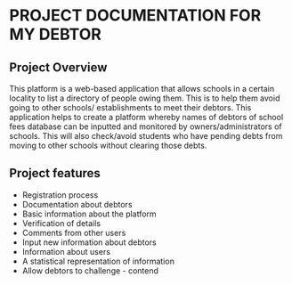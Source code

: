 # PROJECT DOCUMENTATION FOR MY DEBTOR

## Project Overview

This platform is a web-based application that allows schools in a certain locality to list a directory of people owing them. This is to help them avoid going to other schools/ establishments to meet their debtors.
This application helps to create a platform whereby names of debtors of school fees database can be inputted and monitored by owners/administrators of schools. This will also check/avoid students who have pending debts from moving to other schools without clearing those debts.

## Project features

- Registration process
- Documentation about debtors
- Basic information about the platform
- Verification of details
- Comments from other users
- Input new information about debtors
- Information about users
- A statistical representation of information
- Allow debtors to challenge - contend
